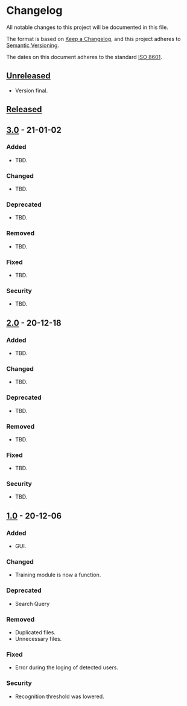 # Changelog

All notable changes to this project will be documented in this file.

The format is based on [Keep a Changelog](https://keepachangelog.com/en/1.0.0/),
and this project adheres to [Semantic Versioning](https://semver.org/spec/v2.0.0.html).

The dates on this document adheres to the standard [ISO 8601](https://www.iso.org/iso-8601-date-and-time-format.htmll).

## [Unreleased](CHANGELOG.md)

- Version final.

## [Released](https://github.com/lcortesg/Let-Me-In/releases)

## [3.0](https://github.com/lcortesg/Let-Me-In/releases/tag/2.0) - 21-01-02

### Added

- TBD.

### Changed

- TBD.

### Deprecated

- TBD.

### Removed

- TBD.

### Fixed

- TBD.

### Security

- TBD.

## [2.0](https://github.com/lcortesg/Let-Me-In/releases/tag/2.0) - 20-12-18

### Added

- TBD.

### Changed

- TBD.

### Deprecated

- TBD.

### Removed

- TBD.

### Fixed

- TBD.

### Security

- TBD.

## [1.0](https://github.com/lcortesg/Let-Me-In/releases/tag/1.0) - 20-12-06

### Added

- GUI.

### Changed

- Training module is now a function.

### Deprecated

- Search Query

### Removed

- Duplicated files.
- Unnecessary files.

### Fixed

- Error during the loging of detected users.

### Security

- Recognition threshold was lowered.


